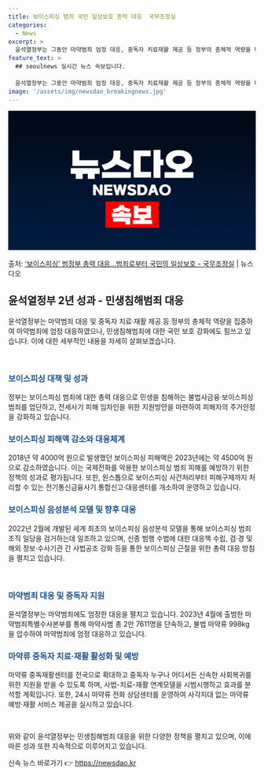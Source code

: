 ```yaml
---
title: 보이스피싱 범죄 국민 일상보호 총력 대응  국무조정실
categories:
  - News
excerpt: >
  윤석열정부는 그동안 마약범죄 엄정 대응, 중독자 치료재활 제공 등 정부의 총체적 역량을 마약범죄 대응에 집중…
feature_text: >
  ## seoulnews 실시간 뉴스 속보입니다.

  윤석열정부는 그동안 마약범죄 엄정 대응, 중독자 치료재활 제공 등 정부의 총체적 역량을 마약범죄 대응에 집중…
image: '/assets/img/newsdao_breakingnews.jpg'
---
```


![뉴스다오 속보](/assets/img/newsdao_breakingnews.jpg)

<p>출처: <a href="https://newsdao.kr/3901" rel="dofollow">‘보이스피싱’ 범정부 총력 대응…범죄로부터 국민의 일상보호 - 국무조정실</a> | 뉴스다오</p>

<h2 data-ke-size="size26">윤석열정부 2년 성과 - 민생침해범죄 대응</h2>
윤석열정부는 마약범죄 대응 및 중독자 치료·재활 제공 등 정부의 총체적 역량을 집중하여 마약범죄에 엄정 대응하였으나, 민생침해범죄에 대한 국민 보호 강화에도 힘쓰고 있습니다. 이에 대한 세부적인 내용을 자세히 살펴보겠습니다.

<p data-ke-size="size16">&nbsp;</p>

<h3><b><span style="color: #1a5490;">보이스피싱 대책 및 성과</span></b></h3>
정부는 보이스피싱 범죄에 대한 총력 대응으로 민생을 침해하는 불법사금융·보이스피싱 범죄를 엄단하고, 전세사기 피해 임차인을 위한 지원방안을 마련하여 피해자의 주거안정을 강화하고 있습니다.

<h3><b><span style="color: #1a5490;">보이스피싱 피해액 감소와 대응체계</span></b></h3>
2018년 약 4000억 원으로 발생했던 보이스피싱 피해액은 2023년에는 약 4500억 원으로 감소하였습니다. 이는 국제전화를 악용한 보이스피싱 범죄 피해를 예방하기 위한 정책의 성과로 평가됩니다. 또한, 원스톱으로 보이스피싱 사건처리부터 피해구제까지 처리할 수 있는 전기통신금융사기 통합신고·대응센터를 개소하여 운영하고 있습니다.

<h3><b><span style="color: #1a5490;">보이스피싱 음성분석 모델 및 향후 대응</span></b></h3>
2022년 2월에 개발된 세계 최초의 보이스피싱 음성분석 모델을 통해 보이스피싱 범죄조직 일당을 검거하는데 일조하고 있으며, 신종 범행 수법에 대한 대응책 수립, 검·경 및 해외 정보·수사기관 간 사법공조 강화 등을 통한 보이스피싱 근절을 위한 총력 대응 방침을 펼치고 있습니다.

<p data-ke-size="size16">&nbsp;</p>

<h3><b><span style="color: #1a5490;">마약범죄 대응 및 중독자 지원</span></b></h3>
윤석열정부는 마약범죄에도 엄정한 대응을 펼치고 있습니다. 2023년 4월에 출범한 마약범죄특별수사본부를 통해 마약사범 총 2만 7611명을 단속하고, 불법 마약류 998kg을 압수하여 마약범죄에 엄정 대응하고 있습니다.

<h3><b><span style="color: #1a5490;">마약류 중독자 치료·재활 활성화 및 예방</span></b></h3>
마약류 중독재활센터를 전국으로 확대하고 중독자 누구나 어디서든 신속한 사회복귀를 위한 지원을 받을 수 있도록 하며, 사법-치료-재활 연계모델을 시범시행하고 효과를 분석할 계획입니다. 또한, 24시 마약류 전화 상담센터를 운영하여 사각지대 없는 마약류 예방·재활 서비스 제공을 실시하고 있습니다.

<p data-ke-size="size16">&nbsp;</p>

위와 같이 윤석열정부는 민생침해범죄 대응을 위한 다양한 정책을 펼치고 있으며, 이에 따른 성과 또한 지속적으로 이루어지고 있습니다.
 

신속 뉴스 바로가기 👉 <a href="https://newsdao.kr" rel="dofollow">https://newsdao.kr</a>


